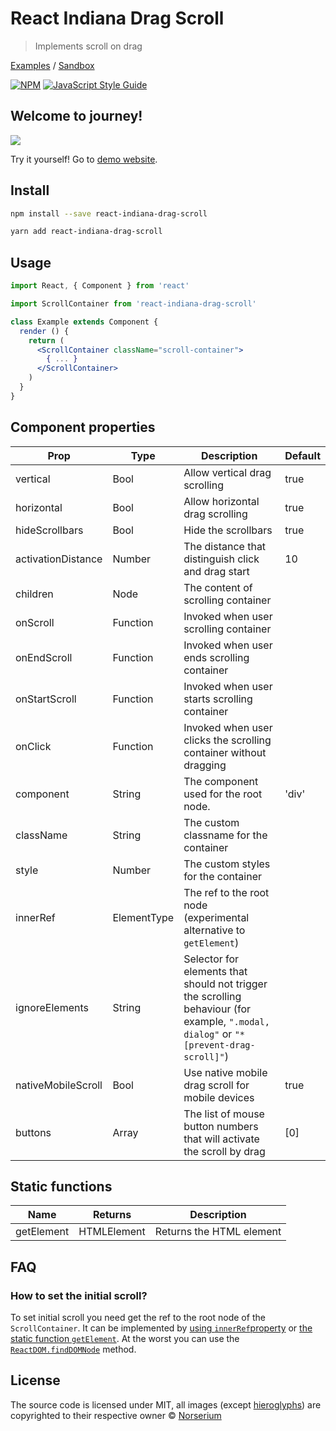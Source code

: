 # React Indiana Drag Scroll

> Implements scroll on drag

[Examples](https://norserium.github.io/react-indiana-drag-scroll/) / [Sandbox](https://codesandbox.io/s/react-indiana-drag-scroll-default-iw9xh)

[![NPM](https://img.shields.io/npm/v/react-indiana-drag-scroll.svg)](https://www.npmjs.com/package/react-indiana-drag-scroll) [![JavaScript Style Guide](https://img.shields.io/badge/code_style-standard-brightgreen.svg)](https://standardjs.com)

## Welcome to journey!

![](https://github.com/norserium/react-indiana-drag-scroll/blob/master/example/demo.gif?raw=true)

Try it yourself! Go to [demo website](https://norserium.github.io/react-indiana-drag-scroll/).

## Install

```bash
npm install --save react-indiana-drag-scroll
```

```bash
yarn add react-indiana-drag-scroll
```

## Usage

```jsx
import React, { Component } from 'react'

import ScrollContainer from 'react-indiana-drag-scroll'

class Example extends Component {
  render () {
    return (
      <ScrollContainer className="scroll-container">
        { ... }
      </ScrollContainer>
    )
  }
}
```

## Component properties

| Prop               | Type         | Description                                                                               | Default |
| ------------------ | ------------ | ----------------------------------------------------------------------------------------- | ------- |
| vertical           | Bool         | Allow vertical drag scrolling                                                             | true    |
| horizontal         | Bool         | Allow horizontal drag scrolling                                                           | true    |
| hideScrollbars     | Bool         | Hide the scrollbars                                                                       | true    |
| activationDistance | Number       | The distance that distinguish click and drag start                                        | 10      |
| children           | Node         | The content of scrolling container                                                        |
| onScroll           | Function     | Invoked when user scrolling container                                                     |
| onEndScroll        | Function     | Invoked when user ends scrolling container                                                |
| onStartScroll      | Function     | Invoked when user starts scrolling container                                              |
| onClick            | Function     | Invoked when user clicks the scrolling container without dragging                         |
| component          | String       | The component used for the root node.                                                     | 'div'
| className          | String       | The custom classname for the container                                                    |
| style              | Number       | The custom styles for the container                                                       |
| innerRef           | ElementType  | The ref to the root node (experimental alternative to `getElement`)                       |
| ignoreElements     | String       | Selector for elements that should not trigger the scrolling behaviour (for example, `".modal, dialog"` or `"*[prevent-drag-scroll]"`) |
| nativeMobileScroll | Bool         | Use native mobile drag scroll for mobile devices                                          | true
| buttons            | Array<Number>| The list of mouse button numbers that will activate the scroll by drag                    | [0]

## Static functions

| Name               | Returns     | Description                                                                            |
| ------------------ | ----------- | -------------------------------------------------------------------------------------- |
| getElement         | HTMLElement | Returns the HTML element                                                               |


## FAQ

### How to set the initial scroll?

To set initial scroll you need get the ref to the root node of the `ScrollContainer`. It can be implemented by [using `innerRef`property](https://codesandbox.io/s/react-indiana-drag-scroll-initial-scroll-innerref-0g8v5?file=/index.js) or [the static function `getElement`](https://codesandbox.io/s/react-indiana-drag-scroll-initial-scroll-getelement-99o6q). At the worst you can use the [`ReactDOM.findDOMNode`](https://codesandbox.io/s/react-indiana-drag-scroll-initial-scroll-finddomnode-dvdop) method.

## License

The source code is licensed under MIT, all images (except [hieroglyphs](https://www.freepik.com/free-vector/ancient-egypt-hieroglyphics-background-with-flat-design_2754100.htm)) are copyrighted to their respective owner © [Norserium](https://github.com/norserium)
